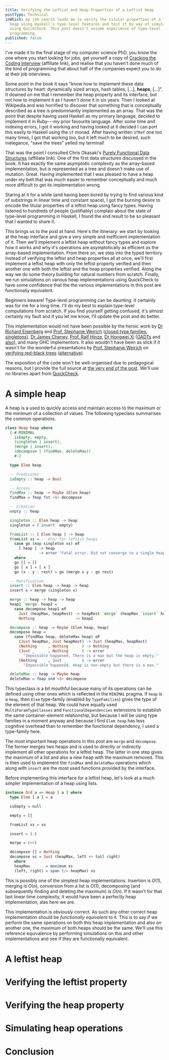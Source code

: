 ```yaml
---
title: Verifying the Leftist and Heap Properties of a Leftist Heap
postType: Technical
inWhich: my job search leads me to verify the titular properties of a leftist
  heap using Haskell's type-level features and test it by way of simulation
  using QuickCheck. This post doesn't assume experience of type-level
  programming.
published: false
---
```


I've made it to the final stage of my computer science PhD, you know the one
where you start looking for jobs, get yourself a copy of [Cracking the Coding
Interview](https://amzn.to/2Q74ckU) (affiliate link), and realise that you
haven't done much of the kind of programming that about half of the companies
expect you to do at their job interviews.

Some point in the book it says "know how to implement these data structures by
heart: dynamically sized arrays, hash tables, [...], **heaps**, [...]".  It
downed on me that I remember the heap property and its interface, but not how to
implement it as I haven't done it in six years. Then I looked at Wikipedia and
was horrified to discover that something that is conceptually described as a
tree is predominantly implemented as an array. That was the point that despite
having used Haskell as my primary language, decided to implement it in Ruby---my
prior favourite language. After some time and indexing errors, I got it working
and having looked at it decided I can port this easily to Haskell using the `ST`
monad. After having written `STRef` one too many times, I got that working too,
but it left much to be desired, such inelegance, "save the trees" yelled my
terminal!

That was the point I consulted Chris Okasaki's [Purely Functional Data
Structures](https://amzn.to/34ICTAM) (affiliate link). One of the first data
structures discussed in the book. It has exactly the same asymptotic complexity
as the array-based implementation, but is represented as a tree and doesn't make
use of mutation.  Great. Having implemented that I was pleased to have a heap
under my belt that was much easier to remember conceptually and much more
difficult to get its implementation wrong.

Staring at it for a while (and having been bored by trying to find various kind
of substrings in linear time and constant space), I got the burning desire to
encode the titular properties of a leftist heap using fancy types. Having
listened to hundreds of people (justifiably) complain about the state of
type-level programming in Haskell, I found the end result to be so pleasant that
I wanted to share it.

This brings us to the post at hand. Here's the itinerary: we start by looking at
the heap interface and give a very simple and inefficient implementation of it.
Then we'll implement a leftist heap without fancy types and explore how it works
and why it's operations are asymptotically as efficient as the array-based
implementation. From there on, we step into the typed territory. Instead of
verifying the leftist and heap properties all at once, we'll first implement a
leftist heap with only the leftist property verified and then another one with
both the leftist and the heap properties verified. Along the way we do some
theory building for natural numbers from scratch. Finally, we run simulations on
various heap implementations using QuickCheck to have some confidence that the
the various implementations in this post are functionally equivalent.

Beginners beware! Type-level programming can be daunting. It certainly was for
me for a long time. I'll do my best to explain type-level computations from
scratch. If you find yourself getting confused, it's almost certainly my fault
and if you let me know, I'll update the post and do better.

This implementation would not have been possible by the heroic work by [Dr
Richard Eisenberg](https://richarde.dev/index.html) and [Prof. Stephanie
Weirich](https://www.cis.upenn.edu/~sweirich/) ([closed type
families](https://dl.acm.org/citation.cfm?id=2535856),
[singletons](https://dl.acm.org/citation.cfm?id=2364522)), [Dr James
Cheney](https://homepages.inf.ed.ac.uk/jcheney/), [Prof. Ralf
Hinze](https://www.cs.ox.ac.uk/ralf.hinze/), [Dr Hongwei
Xi](https://www.cs.bu.edu/~hwxi/)
([GADTs](https://ecommons.cornell.edu/handle/1813/5614) and
[also](https://dl.acm.org/citation.cfm?id=604150)), and many GHC implementors.
It also wouldn't have been as slick if it wasn't for the wonderful presentations
by [Prof. Stephanie Weirich](https://www.cis.upenn.edu/~sweirich/) on [verifying
red-black trees](https://www.youtube.com/watch?v=n-b1PYbRUOY)
([alternative](https://www.youtube.com/watch?v=rhWMhTjQzsU)).

The exposition of the code won't be well-organised due to pedagogical reasons,
but I provide the full source at [the very end of the post](#Full-program).
We'll use no libraries apart from
[QuickCheck](http://hackage.haskell.org/package/QuickCheck-2.13.2).

# A simple heap

A heap is a used to quickly access and maintain access to the maximum or the
minimum of a collection of values. The following typeclass summarises the common
operations.

```haskell
class Heap heap where
  {-# MINIMAL
    isEmpty, empty,
    (singleton | insert),
    (merge | insert),
    (decompose | (findMax, deleteMax))
    #-}

  type Elem heap

  -- Predicates
  isEmpty :: heap -> Bool

  -- Access
  findMax :: heap -> Maybe (Elem heap)
  findMax = fmap fst <$> decompose

  -- Creation
  empty :: heap

  singleton :: Elem heap -> heap
  singleton = (`insert` empty)

  fromList :: [ Elem heap ] -> heap
  fromList xs = -- O(n) for leftist heaps
    case go (map singleton xs) of
      [ heap ] -> heap
      _        -> error "Fatal error. Did not converge to a single heap."
    where
    go [] = []
    go [ x ] = [ x ]
    go (x : y : rest) = go (merge x y : go rest)

  -- Motification
  insert :: Elem heap -> heap -> heap
  insert x = merge (singleton x)

  merge :: heap -> heap -> heap
  heap1 `merge` heap2 =
    case decompose heap1 of
      Just (heapMax, heapRest) -> heapRest `merge` (heapMax `insert` heap2)
      Nothing                  -> heap2

  decompose :: heap -> Maybe (Elem heap, heap)
  decompose heap =
    case (findMax heap, deleteMax heap) of
      (Just heapMax, Just heapRest) -> Just (heapMax, heapRest)
      (Nothing     , Nothing      ) -> Nothing
      (Just _      , Nothing      ) -> error
        "Impossible happened. There is a max but the heap is empty."
      (Nothing     , Just _       ) -> error
        "Impossible happened. Heap is non-empty but there is a max."

  deleteMax :: heap -> Maybe heap
  deleteMax = fmap snd <$> decompose
```

This typeclass is a bit mouthful because many of its operations can be defined
using other ones which is reflected in the `MINIMAL` pragma. If `heap` is a
`Heap`, then `Elem` type-family (enabled by `TypeFamilies`) gives the type of
the element of that heap. We could have equally used `MultiParamTypeClasses` and
`FunctionalDependencies` extensions to establish the same container-element
relationship, but because I will be using type families in a moment anyway and
because I find `Elem heap` has less cognitive overhead than to remember the
functional dependency, I used a type-family here.

The most important heap operations in this post are `merge` and `decompose`. The
former merges two heaps and is used to directly or indirectly implement all
other operations for a leftist heap. The latter in one step gives the maximum of
a list and also a new heap with the maximum removed. This is then used to
implement the `findMax` and `deleteMax` operations which along with `insert` are
the most used functions provided by the interface.

Before implementing this interface for a leftist heap, let's look at a much
simpler implementation of a heap using lists.

```haskell
instance Ord a => Heap [ a ] where
  type Elem [ a ] = a

  isEmpty = null

  empty = []

  fromList xs = xs

  insert = (:)

  merge = (<>)

  decompose [] = Nothing
  decompose xs = Just (heapMax, left ++ tail right)
    where
    heapMax       = maximum xs
    (left, right) = span (/= heapMax) xs
```

This is possibly one of the simplest heap implementations. Insertion is $O(1)$,
merging is $O(n)$, conversion from a list is $O(1)$, decomposing (and
subsequently finding and deleting the maximum) is $O(n)$. If it wasn't for that
last linear time complexity, it would have been a perfectly heap implementation,
alas here we are.

This implementation is _obviously_ correct. As such any other correct heap
implementation should be _functionally equivalent_ to it. This is to say if we
perform the same operations on both this heap implementation and also on another
one, the maximum of both heaps should be the same. We'll use this reference
equivalence by performing simulations on this and other implementations and see
if they are functionally equivalent.

# A leftist heap

# Verifying the leftist property

# Verifying the heap property

# Simulating heap operations

# Conclusion
